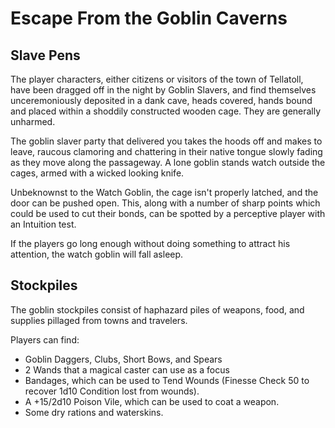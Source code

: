 # Escape From the Goblin Caverns

## Slave Pens

The player characters, either citizens or visitors of the town of Tellatoll, have been dragged off in the night by Goblin Slavers, and find themselves unceremoniously deposited in a dank cave, heads covered, hands bound and placed within a shoddily constructed wooden cage. They are generally unharmed.

The goblin slaver party that delivered you takes the hoods off and makes to leave, raucous clamoring and chattering in their native tongue slowly fading as they move along the passageway. A lone goblin stands watch outside the cages, armed with a wicked looking knife.

Unbeknownst to the Watch Goblin, the cage isn't properly latched, and the door can be pushed open. This, along with a number of sharp points which could be used to cut their bonds, can be spotted by a perceptive player with an Intuition test.

If the players go long enough without doing something to attract his attention, the watch goblin will fall asleep.

## Stockpiles

The goblin stockpiles consist of haphazard piles of weapons, food, and supplies pillaged from towns and travelers.

Players can find:

* Goblin Daggers, Clubs, Short Bows, and Spears
* 2 Wands that a magical caster can use as a focus
* Bandages, which can be used to Tend Wounds (Finesse Check 50 to recover 1d10 Condition lost from wounds).
* A +15/2d10 Poison Vile, which can be used to coat a weapon.
* Some dry rations and waterskins.
